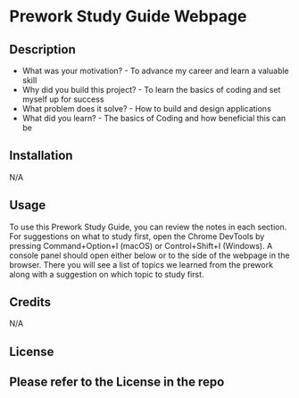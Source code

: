 # Prework Study Guide Webpage

## Description

- What was your motivation? - To advance my career and learn a valuable skill
- Why did you build this project? - To learn the basics of coding and set myself up for success
- What problem does it solve? - How to build and design applications 
- What did you learn? - The basics of Coding and how beneficial this can be

## Installation

N/A

## Usage

To use this Prework Study Guide, you can review the notes in each section. For suggestions on what to study first, open the Chrome DevTools by pressing Command+Option+I (macOS) or Control+Shift+I (Windows). A console panel should open either below or to the side of the webpage in the browser. There you will see a list of topics we learned from the prework along with a suggestion on which topic to study first.

## Credits

N/A

## License

Please refer to the License in the repo
---